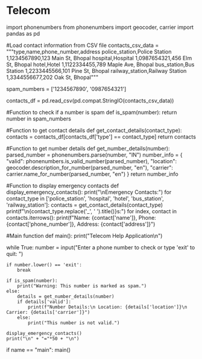 # Telecom
import phonenumbers from phonenumbers import geocoder, carrier import pandas as pd

#Load contact information from CSV file
contacts_csv_data = """type,name,phone_number,address police_station,Police Station 1,1234567890,123 Main St, Bhopal hospital,Hospital 1,0987654321,456 Elm St, Bhopal hotel,Hotel 1,1122334455,789 Maple Ave, Bhopal bus_station,Bus Station 1,2233445566,101 Pine St, Bhopal railway_station,Railway Station 1,3344556677,202 Oak St, Bhopal"""

spam_numbers = ['1234567890', '0987654321']

contacts_df = pd.read_csv(pd.compat.StringIO(contacts_csv_data))

#Function to check if a number is spam
def is_spam(number): return number in spam_numbers

#Function to get contact details
def get_contact_details(contact_type): contacts = contacts_df[contacts_df['type'] == contact_type] return contacts

#Function to get number details
def get_number_details(number): parsed_number = phonenumbers.parse(number, "IN") number_info = { "valid": phonenumbers.is_valid_number(parsed_number), "location": geocoder.description_for_number(parsed_number, "en"), "carrier": carrier.name_for_number(parsed_number, "en") } return number_info

#Function to display emergency contacts
def display_emergency_contacts(): print("\nEmergency Contacts:") for contact_type in ['police_station', 'hospital', 'hotel', 'bus_station', 'railway_station']: contacts = get_contact_details(contact_type) print(f"\n{contact_type.replace('_', ' ').title()}s:") for index, contact in contacts.iterrows(): print(f"Name: {contact['name']}, Phone: {contact['phone_number']}, Address: {contact['address']}")

#Main function
def main(): print("Telecom Help Application\n")

while True:
    number = input("Enter a phone number to check or type 'exit' to quit: ")
    
    if number.lower() == 'exit':
        break
    
    if is_spam(number):
        print("Warning: This number is marked as spam.")
    else:
        details = get_number_details(number)
        if details['valid']:
            print(f"Number Details:\n Location: {details['location']}\n Carrier: {details['carrier']}")
        else:
            print("This number is not valid.")
    
    display_emergency_contacts()
    print("\n" + "="*50 + "\n")
if name == "main": main()

